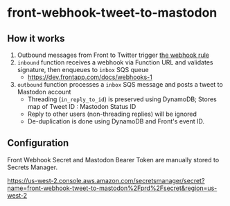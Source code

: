 # front-webhook-tweet-to-mastodon

## How it works

1. Outbound messages from Front to Twitter trigger [the webhook rule](https://app.frontapp.com/settings/tim:175685/rules/edit/3727497)
2. `inbound` function receives a webhook via Function URL and validates signature, then enqueues to `inbox` SQS queue
   - https://dev.frontapp.com/docs/webhooks-1
3. `outbound` function processes a `inbox` SQS message and posts a tweet to Mastodon account
   - Threading (`in_reply_to_id`) is preserved using DynamoDB; Stores map of Tweet ID : Mastodon Status ID
   - Reply to other users (non-threading replies) will be ignored
   - De-duplication is done using DynamoDB and Front's event ID.

## Configuration

Front Webhook Secret and Mastodon Bearer Token are manually stored to Secrets Manager.

https://us-west-2.console.aws.amazon.com/secretsmanager/secret?name=front-webhook-tweet-to-mastodon%2Fprd%2Fsecret&region=us-west-2
